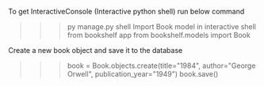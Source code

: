 To get InteractiveConsole (Interactive python shell) run below command

> > > py manage.py shell
> > > Import Book model in interactive shell from bookshelf app
> > > from bookshelf.models import Book

Create a new book object and save it to the database

> > > book = Book.objects.create(title="1984", author="George Orwell", publication_year="1949")
> > > book.save()
